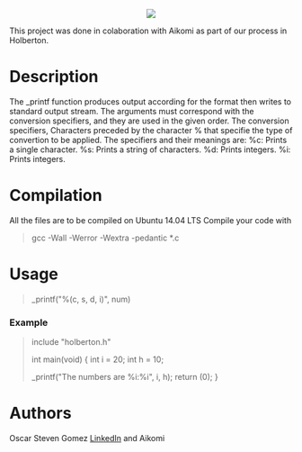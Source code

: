 <p align="center">
<img src="https://raw.githubusercontent.com/oscargtoro/printf/master/printf.png">
</p>

This project was done in colaboration with Aikomi as part of our process in Holberton.

# Description

The _printf function produces output according for the format then writes to standard output stream.
The arguments must correspond with the conversion specifiers, and they are used in the given order. The conversion specifiers, Characters preceded by the character % that specifie the type of convertion to be applied. The specifiers and their meanings are:
%c: Prints a single character.
%s: Prints a string of characters.
%d: Prints integers.
%i: Prints integers.

# Compilation

All the files are to be compiled on Ubuntu 14.04 LTS Compile your code with
> gcc -Wall -Werror -Wextra -pedantic *.c

# Usage
>_printf("%(c, s, d, i)", num)

### Example

>include "holberton.h"
>
>int main(void) { int i = 20; int h = 10;
>
>_printf("The numbers are %i:%i", i, h);
>return (0);
>}

# Authors
Oscar Steven Gomez [LinkedIn](https://www.linkedin.com/in/oscargtoro/)
and Aikomi
